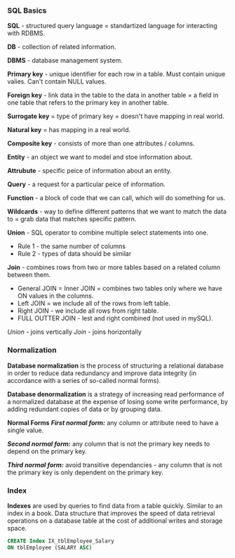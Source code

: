 ### SQL Basics

**SQL** - structured query language = standartized language for interacting with RDBMS.

**DB** - collection of related information.

**DBMS** - database management system.

**Primary key** - unique identifier for each row in a table. Must contain unique valies. Can't contain NULL values.

**Foreign key** - link data in the table to the data in another table = a field in one table that refers to the primary key in another table.

**Surrogate key** = type of primary key = doesn't have mapping in  real world.

**Natural key** = has mapping in a real world.

**Composite key** - consists of more than one attributes / columns.

**Entity** - an object we want to model and stoe information about.

**Attrubute** - specific peice of information about an entity.

**Query** - a request for a particular peice of information.

**Function** - a block of code that we can call, which will do something for us.

**Wildcards** - way to define different patterns that we want to match the data to = grab data that matches specific pattern.

**Union** - SQL operator to combine multiple select statements into one.
- Rule 1 - the same number of columns
- Rule 2 - types of data should be similar

**Join** - combines rows from two or more tables based on a related column between them.
- General JOIN = Inner JOIN = combines two tables only where we have ON values in the columns.
- Left JOIN = we include all of the rows from left table.
- Right JOIN - we include all rows from right table.
- FULL OUTTER JOIN - lest and right combined (not used in mySQL).

*Union* - joins vertically
*Join* - joins horizontally


### Normalization

**Database normalization** is the process of structuring a relational database in order to reduce data redundancy and improve data integrity (in accordance with a series of so-called normal forms).

**Database denormalization** is a strategy of increasing read performance of a normalized database at the expense of losing some write performance, by adding redundant copies of data or by grouping data.

**Normal Forms**
**_First normal form:_** any column or attribute need to have a single value.

**_Second normal form:_** any column that is not the primary key needs to depend on the primary key.

**_Third normal form:_** avoid transitive dependancies - any column that is not the primary key is only dependent on the primary key.


### Index

**Indexes** are used by queries to find data from a table quickly. Similar to an index in a book.
Data structure that improves the speed of data retrieval operations on a database table at the cost of additional writes and storage space.

```sql
CREATE Index IX_tblEmployee_Salary
ON tblEmployee (SALARY ASC)
```
